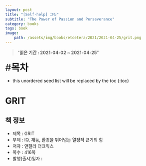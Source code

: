 ```yaml
---
layout: post
title: "[Self-help] 그릿"
subtitle: "The Power of Passion and Perseverance"
category: books
tags: book
image:
    path: /assets/img/books/etcetera/2021/2021-04-25/grit.png
---
```


> “**읽은 기간 : 2021-04-02 ~ 2021-04-25**”

<span style="font-size:30px;">\#**목차**</span>
* this unordered seed list will be replaced by the toc
{:toc}

# GRIT

## 책 정보
- 제목 : GRIT
- 부제 : IQ, 재능, 환경을 뛰어넘는 열정적 끈기의 힘
- 저자 : 앤절라 더크워스
- 쪽수 : 416쪽
- 발행(출시)일자 : 